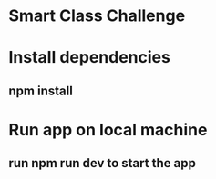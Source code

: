 # Smart Class Challenge

# Install dependencies
## npm install

# Run app on local machine
## run npm run dev to start the app